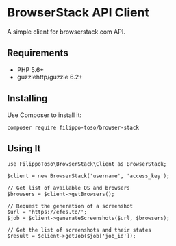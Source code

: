 # BrowserStack API Client
A simple client for browserstack.com API.

## Requirements

- PHP 5.6+
- guzzlehttp/guzzle 6.2+

## Installing

Use Composer to install it:

```
composer require filippo-toso/browser-stack
```

## Using It

```
use FilippoToso\BrowserStack\Client as BrowserStack;

$client = new BrowserStack('username', 'access_key');

// Get list of available OS and browsers
$browsers = $client->getBrowsers();

// Request the generation of a screenshot
$url = 'https://efes.to/';
$job = $client->generateScreenshots($url, $browsers);

// Get the list of screenshots and their states
$result = $client->getJob($job['job_id']);
```

